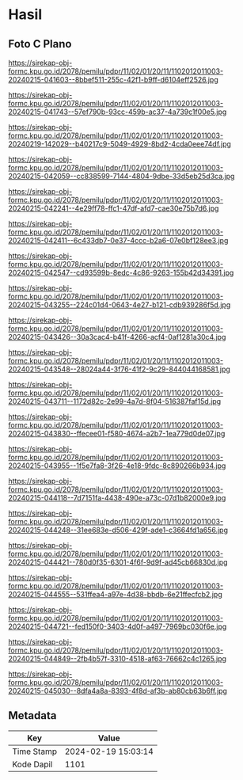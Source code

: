 # Hasil

## Foto C Plano

https://sirekap-obj-formc.kpu.go.id/2078/pemilu/pdpr/11/02/01/20/11/1102012011003-20240215-041603--8bbef511-255c-42f1-b9ff-d6104eff2526.jpg

https://sirekap-obj-formc.kpu.go.id/2078/pemilu/pdpr/11/02/01/20/11/1102012011003-20240215-041743--57ef790b-93cc-459b-ac37-4a739c1f00e5.jpg

https://sirekap-obj-formc.kpu.go.id/2078/pemilu/pdpr/11/02/01/20/11/1102012011003-20240219-142029--b40217c9-5049-4929-8bd2-4cda0eee74df.jpg

https://sirekap-obj-formc.kpu.go.id/2078/pemilu/pdpr/11/02/01/20/11/1102012011003-20240215-042059--cc838599-7144-4804-9dbe-33d5eb25d3ca.jpg

https://sirekap-obj-formc.kpu.go.id/2078/pemilu/pdpr/11/02/01/20/11/1102012011003-20240215-042241--4e29ff78-ffc1-47df-afd7-cae30e75b7d6.jpg

https://sirekap-obj-formc.kpu.go.id/2078/pemilu/pdpr/11/02/01/20/11/1102012011003-20240215-042411--6c433db7-0e37-4ccc-b2a6-07e0bf128ee3.jpg

https://sirekap-obj-formc.kpu.go.id/2078/pemilu/pdpr/11/02/01/20/11/1102012011003-20240215-042547--cd93599b-8edc-4c86-9263-155b42d34391.jpg

https://sirekap-obj-formc.kpu.go.id/2078/pemilu/pdpr/11/02/01/20/11/1102012011003-20240215-043255--224c01d4-0643-4e27-b121-cdb939286f5d.jpg

https://sirekap-obj-formc.kpu.go.id/2078/pemilu/pdpr/11/02/01/20/11/1102012011003-20240215-043426--30a3cac4-b41f-4266-acf4-0af1281a30c4.jpg

https://sirekap-obj-formc.kpu.go.id/2078/pemilu/pdpr/11/02/01/20/11/1102012011003-20240215-043548--28024a44-3f76-41f2-9c29-844044168581.jpg

https://sirekap-obj-formc.kpu.go.id/2078/pemilu/pdpr/11/02/01/20/11/1102012011003-20240215-043711--1172d82c-2e99-4a7d-8f04-516387faf15d.jpg

https://sirekap-obj-formc.kpu.go.id/2078/pemilu/pdpr/11/02/01/20/11/1102012011003-20240215-043830--ffecee01-f580-4674-a2b7-1ea779d0de07.jpg

https://sirekap-obj-formc.kpu.go.id/2078/pemilu/pdpr/11/02/01/20/11/1102012011003-20240215-043955--1f5e7fa8-3f26-4e18-9fdc-8c890266b934.jpg

https://sirekap-obj-formc.kpu.go.id/2078/pemilu/pdpr/11/02/01/20/11/1102012011003-20240215-044118--7d7151fa-4438-490e-a73c-07d1b82000e9.jpg

https://sirekap-obj-formc.kpu.go.id/2078/pemilu/pdpr/11/02/01/20/11/1102012011003-20240215-044248--31ee683e-d506-429f-ade1-c3664fd1a656.jpg

https://sirekap-obj-formc.kpu.go.id/2078/pemilu/pdpr/11/02/01/20/11/1102012011003-20240215-044421--780d0f35-6301-4f6f-9d9f-ad45cb66830d.jpg

https://sirekap-obj-formc.kpu.go.id/2078/pemilu/pdpr/11/02/01/20/11/1102012011003-20240215-044555--531ffea4-a97e-4d38-bbdb-6e21ffecfcb2.jpg

https://sirekap-obj-formc.kpu.go.id/2078/pemilu/pdpr/11/02/01/20/11/1102012011003-20240215-044721--fed150f0-3403-4d0f-a497-7969bc030f6e.jpg

https://sirekap-obj-formc.kpu.go.id/2078/pemilu/pdpr/11/02/01/20/11/1102012011003-20240215-044849--2fb4b57f-3310-4518-af63-76662c4c1265.jpg

https://sirekap-obj-formc.kpu.go.id/2078/pemilu/pdpr/11/02/01/20/11/1102012011003-20240215-045030--8dfa4a8a-8393-4f8d-af3b-ab80cb63b6ff.jpg


## Metadata

| Key        | Value               |
| ---------- | ------------------- |
| Time Stamp | 2024-02-19 15:03:14 |
| Kode Dapil | 1101                |



